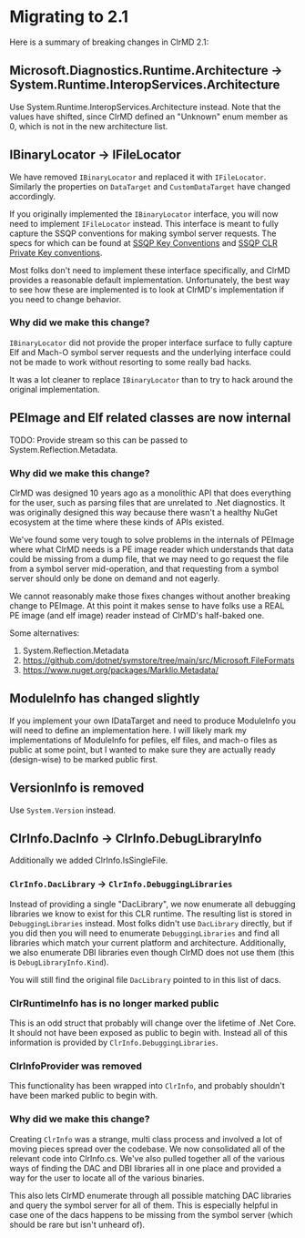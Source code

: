 # Migrating to 2.1

Here is a summary of breaking changes in ClrMD 2.1:

## Microsoft.Diagnostics.Runtime.Architecture -> System.Runtime.InteropServices.Architecture

Use System.Runtime.InteropServices.Architecture instead.  Note that the values have shifted, since ClrMD defined an "Unknown" enum member as 0, which is not in the new architecture list.

## IBinaryLocator -> IFileLocator

We have removed `IBinaryLocator` and replaced it with `IFileLocator`.  Similarly the properties on `DataTarget` and `CustomDataTarget` have changed accordingly.

If you originally implemented the `IBinaryLocator` interface, you will now need to implement `IFileLocator` instead.  This interface is meant to fully capture the SSQP conventions for making symbol server requests.  The specs for which can be found at [SSQP Key Conventions](https://github.com/dotnet/symstore/blob/main/docs/specs/SSQP_Key_Conventions.md) and [SSQP CLR Private Key conventions](https://github.com/dotnet/symstore/blob/main/docs/specs/SSQP_CLR_Private_Key_Conventions.md).

Most folks don't need to implement these interface specifically, and ClrMD provides a reasonable default implementation.  Unfortunately, the best way to see how these are implemented is to look at ClrMD's implementation if you need to change behavior.

### Why did we make this change?

`IBinaryLocator` did not provide the proper interface surface to fully capture Elf and Mach-O symbol server requests and the underlying interface could not be made to work without resorting to some really bad hacks.

It was a lot cleaner to replace `IBinaryLocator` than to try to hack around the original implementation.

## PEImage and Elf related classes are now internal

TODO:  Provide stream so this can be passed to System.Reflection.Metadata.

### Why did we make this change?

ClrMD was designed 10 years ago as a monolithic API that does everything for the user, such as parsing files that are unrelated to .Net diagnostics.  It was originally designed this way because there wasn't a healthy NuGet ecosystem at the time where these kinds of APIs existed.

We've found some very tough to solve problems in the internals of PEImage where what ClrMD needs is a PE image reader which understands that data could be missing from a dump file, that we may need to go request the file from a symbol server mid-operation, and that requesting from a symbol server should only be done on demand and not eagerly.

We cannot reasonably make those fixes changes without another breaking change to PEImage.  At this point it makes sense to have folks use a REAL PE image (and elf image) reader instead of ClrMD's half-baked one.

Some alternatives:

1.  System.Reflection.Metadata
2.  https://github.com/dotnet/symstore/tree/main/src/Microsoft.FileFormats
3.  https://www.nuget.org/packages/Marklio.Metadata/


## ModuleInfo has changed slightly

If you implement your own IDataTarget and need to produce ModuleInfo you will need to define an implementation here.  I will likely mark my implementations of ModuleInfo for pefiles, elf files, and mach-o files as public at some point, but I wanted to make sure they are actually ready (design-wise) to be marked public first.

## VersionInfo is removed

Use `System.Version` instead.


## ClrInfo.DacInfo -> ClrInfo.DebugLibraryInfo

Additionally we added ClrInfo.IsSingleFile.

### `ClrInfo.DacLibrary` -> `ClrInfo.DebuggingLibraries`

Instead of providing a single "DacLibrary", we now enumerate all debugging libraries we know to exist for this CLR runtime.  The resulting list is stored in `DebuggingLibraries` instead.  Most folks didn't use `DacLibrary` directly, but if you did then you will need to enumerate `DebuggingLibraries` and find all libraries which match your current platform and architecture.  Additionally, we also enumerate DBI libraries even though ClrMD does not use them (this is `DebugLibraryInfo.Kind`).

You will still find the original file `DacLibrary` pointed to in this list of dacs.


### ClrRuntimeInfo has is no longer marked public

This is an odd struct that probably will change over the lifetime of .Net Core.  It should not have been exposed as public to begin with.  Instead all of this information is provided by `ClrInfo.DebuggingLibraries`.

### ClrInfoProvider was removed

This functionality has been wrapped into `ClrInfo`, and probably shouldn't have been marked public to begin with.


### Why did we make this change?

Creating `ClrInfo` was a strange, multi class process and involved a lot of moving pieces spread over the codebase.  We now consolidated all of the relevant code into ClrInfo.cs.  We've also pulled together all of the various ways of finding the DAC and DBI libraries all in one place and provided a way for the user to locate all of the various binaries.

This also lets ClrMD enumerate through all possible matching DAC libraries and query the symbol server for all of them.  This is especially helpful in case one of the dacs happens to be missing from the symbol server (which should be rare but isn't unheard of).
